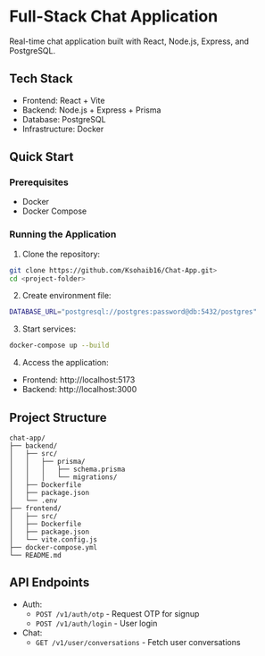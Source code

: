 # Full-Stack Chat Application

Real-time chat application built with React, Node.js, Express, and PostgreSQL.

## Tech Stack

-   Frontend: React + Vite
-   Backend: Node.js + Express + Prisma
-   Database: PostgreSQL
-   Infrastructure: Docker

## Quick Start

### Prerequisites

-   Docker
-   Docker Compose

### Running the Application

1. Clone the repository:

```bash
git clone https://github.com/Ksohaib16/Chat-App.git>
cd <project-folder>
```

2. Create environment file:

```bash
DATABASE_URL="postgresql://postgres:password@db:5432/postgres"
```

3. Start services:

```bash
docker-compose up --build
```

4. Access the application:

-   Frontend: http://localhost:5173
-   Backend: http://localhost:3000

## Project Structure

```
chat-app/
├── backend/
│   ├── src/
│   │   ├── prisma/
│   │   │   ├── schema.prisma
│   │   │   └── migrations/
│   ├── Dockerfile
│   ├── package.json
│   └── .env
├── frontend/
│   ├── src/
│   ├── Dockerfile
│   ├── package.json
│   └── vite.config.js
├── docker-compose.yml
└── README.md
```

## API Endpoints

-   Auth:
    -   `POST /v1/auth/otp` - Request OTP for signup
    -   `POST /v1/auth/login` - User login
-   Chat:
    -   `GET /v1/user/conversations` - Fetch user conversations
